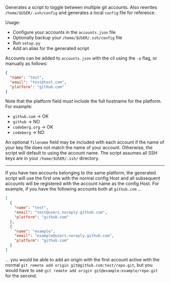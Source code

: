 Generates a script to toggle between multiple git accounts. Also rewrites `/home/$USER/.ssh/config` and generates a local `config` file for reference.

Usage:
- Configure your accounts in the `accounts.json` file
- Optionally backup your `/home/$USER/.ssh/config` file
- Run `setup.py`
- Add an alias for the generated script

Accounts can be added to `accounts.json` with the cli using the `-a` flag, or manually as follows:

``` JSON
{
  "name": "test",
  "email": "test@test.com",
  "platform": "github.com"
}
```

Note that the platform field _must_ include the full hostname for the platform. For example:
- `github.com` -> OK
- `github` -> NO
- `codeberg.org` -> OK
- `codeberg` -> NO

An optional `filename` field may be included with each account if the name of your key file does not match the name of your account. Otherwise, the script will default to using the account name. The script assumes all SSH keys are in your `/home/$USER/.ssh/` directory.

----------------------------

If you have two accounts belonging to the same platform, the generated script will use the first one with the normal config Host and all subsequent accounts will be registered with the account name as the config Host. For example, if you have the following accounts both at `github.com` ...

``` JSON
[
  {
    "name": "test",
    "email": "test@users.noreply.github.com",
    "platform": "github.com"
  },
  {
    "name": "example",
    "email": "example@users.noreply.github.com",
    "platform": "github.com"
  }
]
```

... you would be able to add an origin with the first account active with the normal `git remote add origin git@github.com:test/repo.git`, but you would have to use `git remote add origin git@example:example/repo.git` for the second.
